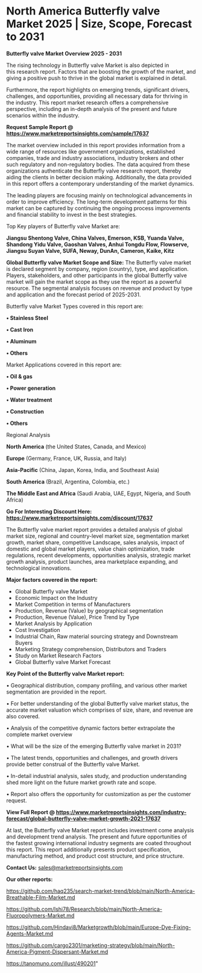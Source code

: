 # North America Butterfly valve Market 2025 | Size, Scope, Forecast to 2031

<Strong> Butterfly valve Market Overview 2025 - 2031</strong>

The rising technology in Butterfly valve Market is also depicted in this research report. Factors that are boosting the growth of the market, and giving a positive push to thrive in the global market is explained in detail.

Furthermore, the report highlights on emerging trends, significant drivers, challenges, and opportunities, providing all necessary data for thriving in the industry. This report market research offers a comprehensive perspective, including an in-depth analysis of the present and future scenarios within the industry.

<strong>Request Sample Report @ <a href=https://www.marketreportsinsights.com/sample/17637>https://www.marketreportsinsights.com/sample/17637</a></strong>

The market overview included in this report provides information from a wide range of resources like government organizations, established companies, trade and industry associations, industry brokers and other such regulatory and non-regulatory bodies. The data acquired from these organizations authenticate the Butterfly valve research report, thereby aiding the clients in better decision making. Additionally, the data provided in this report offers a contemporary understanding of the market dynamics.

The leading players are focusing mainly on technological advancements in order to improve efficiency. The long-term development patterns for this market can be captured by continuing the ongoing process improvements and financial stability to invest in the best strategies.

Top Key players of Butterfly valve Market are:

<strong>Jiangsu Shentong Valve, China Valves, Emerson, KSB, Yuanda Valve, Shandong Yidu Valve, Gaoshan Valves, Anhui Tongdu Flow, Flowserve, Jiangsu Suyan Valve, SUFA, Neway, DunAn, Cameron, Kaike, Kitz</strong>

<strong><b>Global Butterfly valve Market Scope and Size:</b></strong>
The Butterfly valve market is declared segment by company, region (country), type, and application. Players, stakeholders, and other participants in the global Butterfly valve market will gain the market scope as they use the report as a powerful resource. The segmental analysis focuses on revenue and product by type and application and the forecast period of 2025-2031.

Butterfly valve Market Types covered in this report are:

<strong>• Stainless Steel

• Cast Iron

• Aluminum

• Others</strong>

Market Applications covered in this report are:

<strong>• Oil & gas

• Power generation

• Water treatment

• Construction

• Others</strong> 

Regional Analysis

<strong>North America</strong> (the United States, Canada, and Mexico)

<strong>Europe</strong> (Germany, France, UK, Russia, and Italy)

<strong>Asia-Pacific</strong> (China, Japan, Korea, India, and Southeast Asia)

<strong>South America</strong> (Brazil, Argentina, Colombia, etc.)

<strong>The Middle East and Africa</strong> (Saudi Arabia, UAE, Egypt, Nigeria, and South Africa)

<strong>Go For Interesting Discount Here: <a href=https://www.marketreportsinsights.com/discount/17637>https://www.marketreportsinsights.com/discount/17637</a></strong>

The Butterfly valve market report provides a detailed analysis of global market size, regional and country-level market size, segmentation market growth, market share, competitive Landscape, sales analysis, impact of domestic and global market players, value chain optimization, trade regulations, recent developments, opportunities analysis, strategic market growth analysis, product launches, area marketplace expanding, and technological innovations.

<strong><b>Major factors covered in the report:</b></strong>
<ul>
  <li>Global Butterfly valve Market </li>
  <li>Economic Impact on the Industry</li>
  <li>Market Competition in terms of Manufacturers</li>
  <li>Production, Revenue (Value) by geographical segmentation</li>
  <li>Production, Revenue (Value), Price Trend by Type</li>
  <li>Market Analysis by Application</li>
  <li>Cost Investigation</li>
  <li>Industrial Chain, Raw material sourcing strategy and Downstream Buyers</li>
  <li>Marketing Strategy comprehension, Distributors and Traders</li>
  <li>Study on Market Research Factors</li>
  <li>Global Butterfly valve Market Forecast</li>
</ul>

<strong><b>Key Point of the Butterfly valve Market report:</b></strong>

• Geographical distribution, company profiling, and various other market segmentation are provided in the report.

• For better understanding of the global Butterfly valve market status, the accurate market valuation which comprises of size, share, and revenue are also covered.

• Analysis of the competitive dynamic factors better extrapolate the complete market overview

• What will be the size of the emerging Butterfly valve market in 2031?

• The latest trends, opportunities and challenges, and growth drivers provide better construal of the Butterfly valve Market.

• In-detail industrial analysis, sales study, and production understanding shed more light on the future market growth rate and scope.

• Report also offers the opportunity for customization as per the customer request.

<strong><b>View Full Report @ <a href=https://www.marketreportsinsights.com/industry-forecast/global-butterfly-valve-market-growth-2021-17637>https://www.marketreportsinsights.com/industry-forecast/global-butterfly-valve-market-growth-2021-17637</a></b></strong>


At last, the Butterfly valve Market report includes investment come analysis and development trend analysis. The present and future opportunities of the fastest growing international industry segments are coated throughout this report. This report additionally presents product specification, manufacturing method, and product cost structure, and price structure.

<strong>Contact Us:</strong>
sales@marketreportsinsights.com

<strong>Our other reports:</strong>

<a href=https://github.com/haq235/search-market-trend/blob/main/North-America-Breathable-Film-Market.md>https://github.com/haq235/search-market-trend/blob/main/North-America-Breathable-Film-Market.md</a>

<a href=https://github.com/Ishi78/Research/blob/main/North-America-Fluoropolymers-Market.md>https://github.com/Ishi78/Research/blob/main/North-America-Fluoropolymers-Market.md</a>

<a href=https://github.com/Hindavi8/Marketgrowth/blob/main/Europe-Dye-Fixing-Agents-Market.md>https://github.com/Hindavi8/Marketgrowth/blob/main/Europe-Dye-Fixing-Agents-Market.md</a>

<a href=https://github.com/cargo2301/marketing-strategy/blob/main/North-America-Pigment-Dispersant-Market.md>https://github.com/cargo2301/marketing-strategy/blob/main/North-America-Pigment-Dispersant-Market.md</a>

<a href=https://tanomuno.com/illust/490201>https://tanomuno.com/illust/490201</a>"
